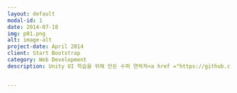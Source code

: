 ```yaml
---
layout: default
modal-id: 1
date: 2014-07-18
img: p01.png
alt: image-alt
project-date: April 2014
client: Start Bootstrap
category: Web Development
description: Unity UI 학습을 위해 만든 수퍼 연락처<a href ="https://github.com/Kunging/Kunging.github.io.git">Github</a>


---
```

